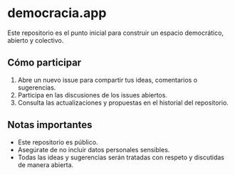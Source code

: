 # democracia.app
Este repositorio es el punto inicial para construir un espacio democrático, abierto y colectivo.

## Cómo participar
1. Abre un nuevo issue para compartir tus ideas, comentarios o sugerencias.
2. Participa en las discusiones de los issues abiertos.
3. Consulta las actualizaciones y propuestas en el historial del repositorio.

## Notas importantes
- Este repositorio es público.
- Asegúrate de no incluir datos personales sensibles.
- Todas las ideas y sugerencias serán tratadas con respeto y discutidas de manera abierta.
